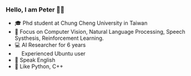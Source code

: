 ### Hello, I am Peter 👋🏻

- 🎓 Phd student at Chung Cheng University in Taiwan
- 🔬 Focus on Computer Vision, Natural Language Processing, Speech Systhesis, Reinforcement Learning.
- 💻 AI Researcher for 6 years
- <img width="13.75" src="linux.png" /> Experienced Ubuntu user
- 💬 Speak English
- 💜 Like Python, C++
